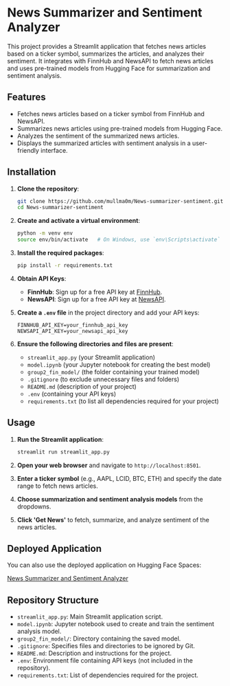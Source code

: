 # News Summarizer and Sentiment Analyzer

This project provides a Streamlit application that fetches news articles based on a ticker symbol, summarizes the articles, and analyzes their sentiment. It integrates with FinnHub and NewsAPI to fetch news articles and uses pre-trained models from Hugging Face for summarization and sentiment analysis.

## Features

- Fetches news articles based on a ticker symbol from FinnHub and NewsAPI.
- Summarizes news articles using pre-trained models from Hugging Face.
- Analyzes the sentiment of the summarized news articles.
- Displays the summarized articles with sentiment analysis in a user-friendly interface.

## Installation

1. **Clone the repository**:
    ```bash
    git clone https://github.com/mullma0m/News-summarizer-sentiment.git
    cd News-summarizer-sentiment
    ```

2. **Create and activate a virtual environment**:
    ```bash
    python -m venv env
    source env/bin/activate   # On Windows, use `env\Scripts\activate`
    ```

3. **Install the required packages**:
    ```bash
    pip install -r requirements.txt
    ```

4. **Obtain API Keys**:
    - **FinnHub**: Sign up for a free API key at [FinnHub](https://finnhub.io/).
    - **NewsAPI**: Sign up for a free API key at [NewsAPI](https://newsapi.org/).

5. **Create a `.env` file** in the project directory and add your API keys:
    ```plaintext
    FINNHUB_API_KEY=your_finnhub_api_key
    NEWSAPI_API_KEY=your_newsapi_api_key
    ```

6. **Ensure the following directories and files are present**:
    - `streamlit_app.py` (your Streamlit application)
    - `model.ipynb` (your Jupyter notebook for creating the best model)
    - `group2_fin_model/` (the folder containing your trained model)
    - `.gitignore` (to exclude unnecessary files and folders)
    - `README.md` (description of your project)
    - `.env` (containing your API keys)
    - `requirements.txt` (to list all dependencies required for your project)

## Usage

1. **Run the Streamlit application**:
    ```bash
    streamlit run streamlit_app.py
    ```

2. **Open your web browser** and navigate to `http://localhost:8501`.

3. **Enter a ticker symbol** (e.g., AAPL, LCID, BTC, ETH) and specify the date range to fetch news articles.

4. **Choose summarization and sentiment analysis models** from the dropdowns.

5. **Click 'Get News'** to fetch, summarize, and analyze sentiment of the news articles.

## Deployed Application

You can also use the deployed application on Hugging Face Spaces:

[News Summarizer and Sentiment Analyzer](https://huggingface.co/spaces/Mulla88/News-summarizer-sentiment)

## Repository Structure

- `streamlit_app.py`: Main Streamlit application script.
- `model.ipynb`: Jupyter notebook used to create and train the sentiment analysis model.
- `group2_fin_model/`: Directory containing the saved model.
- `.gitignore`: Specifies files and directories to be ignored by Git.
- `README.md`: Description and instructions for the project.
- `.env`: Environment file containing API keys (not included in the repository).
- `requirements.txt`: List of dependencies required for the project.



